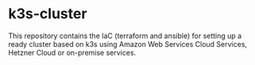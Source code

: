 # k3s-cluster
This repository contains the IaC (terraform and ansible) for setting up a ready cluster based on k3s using Amazon Web Services Cloud Services, Hetzner Cloud or on-premise services.
